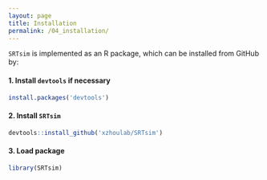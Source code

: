 ```yaml
---
layout: page
title: Installation
permalink: /04_installation/
---
```


`SRTsim` is implemented as an R package, which can be installed from GitHub by:

#### 1. Install `devtools` if necessary
```r
install.packages('devtools')
```

#### 2. Install `SRTsim`
```r
devtools::install_github('xzhoulab/SRTsim')
```
#### 3. Load package
```r
library(SRTsim)
```
